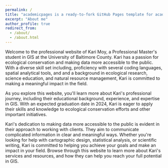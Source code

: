 ```yaml
---
permalink: /
title: "academicpages is a ready-to-fork GitHub Pages template for academic personal websites"
excerpt: "About me"
author_profile: true
redirect_from: 
  - /about/
  - /about.html
---
```


Welcome to the professional website of Kari Moy, a Professional Master's student in GIS at the University of Baltimore County. Kari has a passion for ecological conservation and making data more accessible to the public. With a diverse skill set including, proficiency with several coding languages, spatial analytical tools, and and a background in ecological research, science education, and natural resource management, Kari is committed to making a meaningful impact in the field.

As you explore this website, you'll learn more about Kari's professional journey, including their educational background, experience, and expertise in GIS. With an expected graduation date in 2024, Kari is eager to apply their skills and knowledge to ecological conservation efforts and other important initiatives.

Kari's dedication to making data more accessible to the public is evident in their approach to working with clients. They aim to communicate complicated information in clear and meaningful ways. Whether you're looking for help with cartographic design, statistical analysis, or scientific writing, Kari is committed to helping you achieve your goals and make an impact in your field. Browse through this website to learn more about Kari's services and resources, and how they can help you reach your full potential in GIS.
